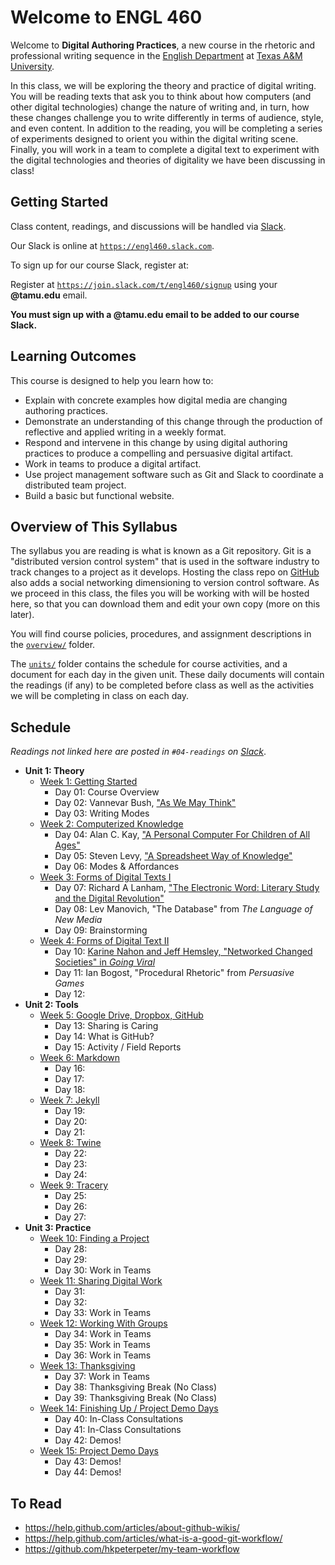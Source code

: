 # Welcome to ENGL 460

Welcome to **Digital Authoring Practices**, a new course in the rhetoric and professional writing sequence in the [English Department](https://english.tamu.edu) at [Texas A&M University](https://www.tamu.edu).

In this class, we will be exploring the theory and practice of digital writing. You will be reading texts that ask you to think about how computers (and other digital technologies) change the nature of writing and, in turn, how these changes challenge you to write differently in terms of audience, style, and even content. In addition to the reading, you will be completing a series of experiments designed to orient you within the digital writing scene. Finally, you will work in a team to complete a digital text to experiment with the digital technologies and theories of digitality we have been discussing in class!

## Getting Started

Class content, readings, and discussions will be handled via [Slack](https://slack.com).

Our Slack is online at [`https://engl460.slack.com`](https://engl460.slack.com).

To sign up for our course Slack, register at:

Register at [`https://join.slack.com/t/engl460/signup`](https://join.slack.com/t/engl460/signup) using your **@tamu.edu** email.

**You must sign up with a @tamu.edu email to be added to our course Slack.**

## Learning Outcomes

This course is designed to help you learn how to:

* Explain with concrete examples how digital media are changing authoring practices.
* Demonstrate an understanding of this change through the production of reflective and applied writing in a weekly format.
* Respond and intervene in this change by using digital authoring practices to produce a compelling and persuasive digital artifact.
* Work in teams to produce a digital artifact.
* Use project management software such as Git and Slack to coordinate a distributed team project.
* Build a basic but functional website.

## Overview of This Syllabus

The syllabus you are reading is what is known as a Git repository. Git is a "distributed version control system" that is used in the software industry to track changes to a project as it develops. Hosting the class repo on [GitHub](https://github.com) also adds a social networking dimensioning to version control software. As we proceed in this class, the files you will be working with will be hosted here, so that you can download them and edit your own copy (more on this later).

You will find course policies, procedures, and assignment descriptions in the [`overview/`](overview/) folder.

The [`units/`](units/) folder contains the schedule for course activities, and a document for each day in the given unit. These daily documents will contain the readings (if any) to be completed before class as well as the activities we will be completing in class on each day.

## Schedule

*Readings not linked here are posted in `#04-readings` on [Slack](https://engl460.slack.com)*.

* **Unit 1: Theory**
	* [Week 1: Getting Started](units/01-theory/01-starting/)
		* Day 01: Course Overview
		* Day 02: Vannevar Bush, ["As We May Think"](https://www.theatlantic.com/magazine/archive/1945/07/as-we-may-think/303881/)
		* Day 03: Writing Modes
	* [Week 2: Computerized Knowledge](units/01-theory/02-knowledge)
		* Day 04: Alan C. Kay, ["A Personal Computer For Children of All Ages"](https://www.mprove.de/diplom/gui/kay72.html)
		* Day 05: Steven Levy, ["A Spreadsheet Way of Knowledge"](https://www.wired.com/2014/10/a-spreadsheet-way-of-knowledge/)
		* Day 06: Modes & Affordances
	* [Week 3: Forms of Digital Texts I](units/01-theory/03-texts1)
		* Day 07: Richard A Lanham, ["The Electronic Word: Literary Study and the Digital Revolution"](https://www.jstor.org.ezproxy.library.tamu.edu/stable/469101?seq=1)
		* Day 08: Lev Manovich, "The Database" from *The Language of New Media*
		* Day 09: Brainstorming
	* [Week 4: Forms of Digital Text II](units/01-theory/04-texts2)
		* Day 10: [Karine Nahon and Jeff Hemsley, "Networked Changed Societies" in *Going Viral*](http://ebookcentral.proquest.com.ezproxy.library.tamu.edu/lib/tamucs/reader.action?docID=1578387)
		* Day 11: Ian Bogost, "Procedural Rhetoric" from *Persuasive Games*
		* Day 12: 
* **Unit 2: Tools**
	* [Week 5: Google Drive, Dropbox, GitHub](units/02-tools/05-github)
		* Day 13: Sharing is Caring
		* Day 14: What is GitHub?
		* Day 15: Activity / Field Reports
	* [Week 6: Markdown](units/02-tools/06-markdown)
		* Day 16: 
		* Day 17: 
		* Day 18: 
	* [Week 7: Jekyll](units/02-tools/07-jekyll)
		* Day 19: 
		* Day 20: 
		* Day 21: 
	* [Week 8: Twine](units/02-tools/08-twine)
		* Day 22: 
		* Day 23: 
		* Day 24: 
	* [Week 9: Tracery](units/02-tools/09-tracery)
		* Day 25: 
		* Day 26: 
		* Day 27: 
* **Unit 3: Practice**
	* [Week 10: Finding a Project](units/03-practice/10-brainstorm)
		* Day 28: 
		* Day 29: 
		* Day 30: Work in Teams
	* [Week 11: Sharing Digital Work](units/03-practice/11-share)
		* Day 31: 
		* Day 32: 
		* Day 33: Work in Teams
	* [Week 12: Working With Groups](units/03-practice/12-groupwork)
		* Day 34: Work in Teams
		* Day 35: Work in Teams
		* Day 36: Work in Teams
	* [Week 13: Thanksgiving](units/03-practice/13-teamwork)
		* Day 37: Work in Teams
		* Day 38: Thanksgiving Break (No Class)
		* Day 39: Thanksgiving Break (No Class)
	* [Week 14: Finishing Up / Project Demo Days](units/03-practice/14-demos)
		* Day 40: In-Class Consultations
		* Day 41: In-Class Consultations
		* Day 42: Demos!
	* [Week 15: Project Demo Days](units/03-practice/14-demos)
		* Day 43: Demos!
		* Day 44: Demos!

## To Read

* https://help.github.com/articles/about-github-wikis/
* https://help.github.com/articles/what-is-a-good-git-workflow/
* https://github.com/hkpeterpeter/my-team-workflow